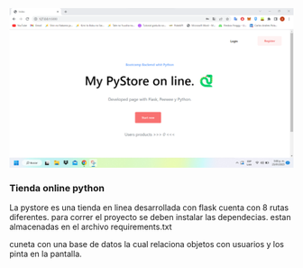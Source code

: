 ![](photos/index.png)

### Tienda online python

La pystore es una tienda en linea desarrollada con flask  cuenta con 8 rutas diferentes.
para correr el proyecto se deben instalar las dependecias. estan almacenadas en el archivo requirements.txt

cuneta con una base de datos la cual relaciona objetos con usuarios y los pinta en la pantalla.
